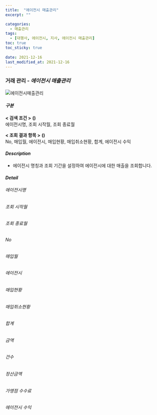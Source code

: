 ```yaml
---
title:  "에이전시 매출관리"
excerpt: ""

categories:
  - 매출관리
tags:
  - [대행사, 에이전시, 지사, 에이전시 매출관리]
toc: true
toc_sticky: true
 
date: 2021-12-16
last_modified_at: 2021-12-16
---
```

### 거래 관리 - *에이전시 매출관리*
![에이전시매출관리]()

#### *구분* <br>
**< 검색 조건 >** **()**
<br>에이전시명, 조회 시작월, 조회 종료월

**< 조회 결과 항목 >** **()**
<br> No, 매입월, 에이전시, 매입현황, 매입취소현황, 합계, 에이전시 수익

#### *Description*
- 에이전시 명칭과 조회 기간을 설정하여 에이전시에 대한 매출을 조회합니다.

#### *Detail*
###### 에이전시명
###### 조회 시작월
###### 조회 종료월

###### No
###### 매입월
###### 에이전시
###### 매입현황
###### 매입취소현황
###### 합계
###### 금액
###### 건수
###### 정산금액
###### 가맹점 수수료
###### 에이전시 수익
